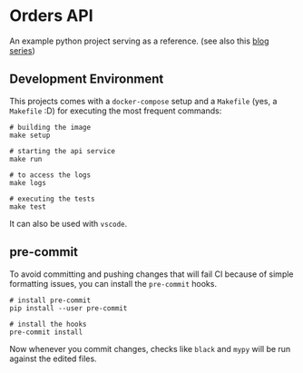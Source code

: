 # Orders API

An example python project serving as a reference. (see also this [blog series](https://www.patrick-muehlbauer.com/articles/python-docker-compose-vscode))

## Development Environment

This projects comes with a `docker-compose` setup and a `Makefile` (yes, a `Makefile` :D) for executing the most frequent commands:

	# building the image
	make setup

	# starting the api service
	make run

	# to access the logs
	make logs

	# executing the tests
	make test

It can also be used with `vscode`.

## pre-commit

To avoid committing and pushing changes that will fail CI because of simple formatting issues, you can install the `pre-commit` hooks.

	# install pre-commit
	pip install --user pre-commit

	# install the hooks
	pre-commit install

Now whenever you commit changes, checks like `black` and `mypy` will be run against the edited files.
